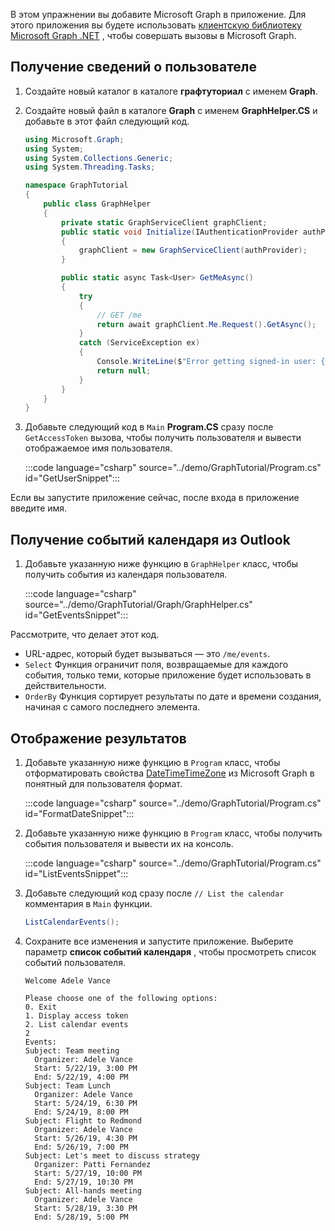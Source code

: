 <!-- markdownlint-disable MD002 MD041 -->

В этом упражнении вы добавите Microsoft Graph в приложение. Для этого приложения вы будете использовать [клиентскую библиотеку Microsoft Graph .NET](https://github.com/microsoftgraph/msgraph-sdk-dotnet) , чтобы совершать вызовы в Microsoft Graph.

## <a name="get-user-details"></a>Получение сведений о пользователе

1. Создайте новый каталог в каталоге **графтуториал** с именем **Graph**.
1. Создайте новый файл в каталоге **Graph** с именем **GraphHelper.CS** и добавьте в этот файл следующий код.

    ```csharp
    using Microsoft.Graph;
    using System;
    using System.Collections.Generic;
    using System.Threading.Tasks;

    namespace GraphTutorial
    {
        public class GraphHelper
        {
            private static GraphServiceClient graphClient;
            public static void Initialize(IAuthenticationProvider authProvider)
            {
                graphClient = new GraphServiceClient(authProvider);
            }

            public static async Task<User> GetMeAsync()
            {
                try
                {
                    // GET /me
                    return await graphClient.Me.Request().GetAsync();
                }
                catch (ServiceException ex)
                {
                    Console.WriteLine($"Error getting signed-in user: {ex.Message}");
                    return null;
                }
            }
        }
    }
    ```

1. Добавьте следующий код в `Main` **Program.CS** сразу после `GetAccessToken` вызова, чтобы получить пользователя и вывести отображаемое имя пользователя.

    :::code language="csharp" source="../demo/GraphTutorial/Program.cs" id="GetUserSnippet":::

Если вы запустите приложение сейчас, после входа в приложение введите имя.

## <a name="get-calendar-events-from-outlook"></a>Получение событий календаря из Outlook

1. Добавьте указанную ниже функцию в `GraphHelper` класс, чтобы получить события из календаря пользователя.

    :::code language="csharp" source="../demo/GraphTutorial/Graph/GraphHelper.cs" id="GetEventsSnippet":::

Рассмотрите, что делает этот код.

- URL-адрес, который будет вызываться — это `/me/events`.
- `Select` Функция ограничит поля, возвращаемые для каждого события, только теми, которые приложение будет использовать в действительности.
- `OrderBy` Функция сортирует результаты по дате и времени создания, начиная с самого последнего элемента.

## <a name="display-the-results"></a>Отображение результатов

1. Добавьте указанную ниже функцию в `Program` класс, чтобы отформатировать свойства [DateTimeTimeZone](/graph/api/resources/datetimetimezone?view=graph-rest-1.0) из Microsoft Graph в понятный для пользователя формат.

    :::code language="csharp" source="../demo/GraphTutorial/Program.cs" id="FormatDateSnippet":::

1. Добавьте указанную ниже функцию в `Program` класс, чтобы получить события пользователя и вывести их на консоль.

    :::code language="csharp" source="../demo/GraphTutorial/Program.cs" id="ListEventsSnippet":::

1. Добавьте следующий код сразу после `// List the calendar` комментария в `Main` функции.

    ```csharp
    ListCalendarEvents();
    ```

1. Сохраните все изменения и запустите приложение. Выберите параметр **список событий календаря** , чтобы просмотреть список событий пользователя.

    ```Shell
    Welcome Adele Vance

    Please choose one of the following options:
    0. Exit
    1. Display access token
    2. List calendar events
    2
    Events:
    Subject: Team meeting
      Organizer: Adele Vance
      Start: 5/22/19, 3:00 PM
      End: 5/22/19, 4:00 PM
    Subject: Team Lunch
      Organizer: Adele Vance
      Start: 5/24/19, 6:30 PM
      End: 5/24/19, 8:00 PM
    Subject: Flight to Redmond
      Organizer: Adele Vance
      Start: 5/26/19, 4:30 PM
      End: 5/26/19, 7:00 PM
    Subject: Let's meet to discuss strategy
      Organizer: Patti Fernandez
      Start: 5/27/19, 10:00 PM
      End: 5/27/19, 10:30 PM
    Subject: All-hands meeting
      Organizer: Adele Vance
      Start: 5/28/19, 3:30 PM
      End: 5/28/19, 5:00 PM
    ```
